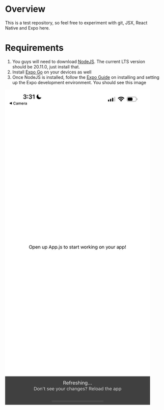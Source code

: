 # Overview

This is a test repository, so feel free to experiment with git, JSX, React Native and Expo here.

# Requirements

1. You guys will need to download [NodeJS](https://nodejs.org/en). The current LTS version should be 20.11.0, just install that.
2. Install [Expo Go](https://expo.dev/client) on your devices as well
3. Once NodeJS is installed, follow the [Expo Guide](https://docs.expo.dev/get-started/installation/) on installing and setting up the Expo development environment. You should see this image

![Alt text](image.png)
